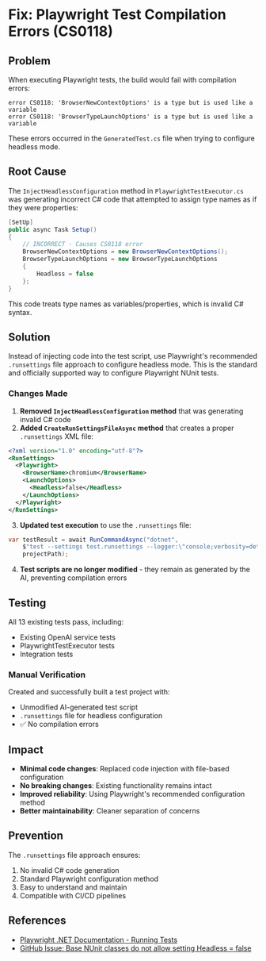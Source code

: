 # Fix: Playwright Test Compilation Errors (CS0118)

## Problem

When executing Playwright tests, the build would fail with compilation errors:

```
error CS0118: 'BrowserNewContextOptions' is a type but is used like a variable
error CS0118: 'BrowserTypeLaunchOptions' is a type but is used like a variable
```

These errors occurred in the `GeneratedTest.cs` file when trying to configure headless mode.

## Root Cause

The `InjectHeadlessConfiguration` method in `PlaywrightTestExecutor.cs` was generating incorrect C# code that attempted to assign type names as if they were properties:

```csharp
[SetUp]
public async Task Setup()
{
    // INCORRECT - Causes CS0118 error
    BrowserNewContextOptions = new BrowserNewContextOptions();
    BrowserTypeLaunchOptions = new BrowserTypeLaunchOptions
    {
        Headless = false
    };
}
```

This code treats type names as variables/properties, which is invalid C# syntax.

## Solution

Instead of injecting code into the test script, use Playwright's recommended `.runsettings` file approach to configure headless mode. This is the standard and officially supported way to configure Playwright NUnit tests.

### Changes Made

1. **Removed `InjectHeadlessConfiguration` method** that was generating invalid C# code
2. **Added `CreateRunSettingsFileAsync` method** that creates a proper `.runsettings` XML file:

```xml
<?xml version="1.0" encoding="utf-8"?>
<RunSettings>
  <Playwright>
    <BrowserName>chromium</BrowserName>
    <LaunchOptions>
      <Headless>false</Headless>
    </LaunchOptions>
  </Playwright>
</RunSettings>
```

3. **Updated test execution** to use the `.runsettings` file:

```csharp
var testResult = await RunCommandAsync("dotnet", 
    $"test --settings test.runsettings --logger:\"console;verbosity=detailed\"", 
    projectPath);
```

4. **Test scripts are no longer modified** - they remain as generated by the AI, preventing compilation errors

## Testing

All 13 existing tests pass, including:
- Existing OpenAI service tests
- PlaywrightTestExecutor tests
- Integration tests

### Manual Verification

Created and successfully built a test project with:
- Unmodified AI-generated test script
- `.runsettings` file for headless configuration
- ✅ No compilation errors

## Impact

- **Minimal code changes**: Replaced code injection with file-based configuration
- **No breaking changes**: Existing functionality remains intact
- **Improved reliability**: Using Playwright's recommended configuration method
- **Better maintainability**: Cleaner separation of concerns

## Prevention

The `.runsettings` file approach ensures:
1. No invalid C# code generation
2. Standard Playwright configuration method
3. Easy to understand and maintain
4. Compatible with CI/CD pipelines

## References

- [Playwright .NET Documentation - Running Tests](https://playwright.dev/dotnet/docs/running-tests)
- [GitHub Issue: Base NUnit classes do not allow setting Headless = false](https://github.com/microsoft/playwright-dotnet/issues/1931)
